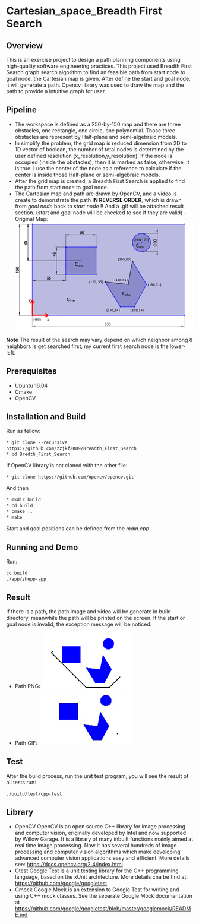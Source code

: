 # Cartesian_space_Breadth First Search

## Overview

This is an exercise project to design a path planning components using high-quality software engineering practices. This project used Breadth First Search graph search algorithm to find an feasible path from start node to goal node. the Cartesian map is given. After define the start and goal node, it will generate a path. Opencv library was used to draw the map and the path to provide a intuitive graph for user.

## Pipeline
- The workspace is defined as a 250-by-150 map and there are three obstacles, one rectangle, one circle, one polynomial. Those three obstacles are represent by Half-plane and semi-algebraic  models.
- In simplify the problem, the grid map is reduced dimension from 2D to 1D vector of boolean, the number of total nodes is determined by the user defined resolution (x_resolution,y_resolution).  If the node is occupied (inside the obstacles), then it is marked as false, otherwise, it is true. I use the center of the node as a reference to calculate if the center is inside those Half-plane or semi-algebraic  models.
- After the grid map is created, a Breadth First Search is applied to find the path from start node to goal node.
- The Cartesian map and path are drawn by OpenCV, and a video is create to demonstrate the path **IN REVERSE ORDER**, which is drawn from *goal node* back to *start node* !! And a .gif will be
attached result section. (start and goal node will be checked to see if they are valid)
-Original Map:
![](https://github.com/zzjkf2009/Breadth_First_Search/blob/master/result/2D_Map.png)

**Note**
The result of the search may vary depend on which neighbor among 8 neighbors is get searched first, my current first search node is the lower-left.

## Prerequisites
* Ubuntu 16.04
* Cmake
* OpenCV

## Installation and Build

Run as fellow:
```
* git clone --recursive https://github.com/zzjkf2009/Breadth_First_Search
* cd Bredth_First_Search
```
If OpenCV library is not cloned with the other file:
```
* git clone https://github.com/opencv/opencv.git
```
And then
```
* mkdir build
* cd build
* cmake ..
* make
```
Start and goal positions can be defined from the *main.cpp*

## Running and Demo
Run:
```
cd build
./app/shepp-app
```

## Result
If there is a path, the path image and video will be generate in build directory, meanwhile the path will be printed on the screen. If the start or goal node is invalid, the exception message
will be noticed.

- Path PNG:
![](https://github.com/zzjkf2009/Breadth_First_Search/blob/master/result/Path.png)
- Path GIF:
![](https://github.com/zzjkf2009/Breadth_First_Search/blob/master/result/Path.gif)



## Test
After the build process, run the unit test program, you will see the result of all tests
run:
```
./build/test/cpp-test
```

## Library
* OpenCV
OpenCV is an open source C++ library for image processing and computer vision, originally developed by Intel and now supported by Willow Garage.
It is a library of many inbuilt functions mainly aimed at real time image processing. Now it has several hundreds of image processing and computer vision algorithms which make developing advanced computer vision applications easy and efficient. More details see: https://docs.opencv.org/2.4/index.html
* Gtest
Google Test is a unit testing library for the C++ programming language, based on the xUnit architecture. More details cna be find at: https://github.com/google/googletest
* Gmock
Google Mock is an extension to Google Test for writing and using C++ mock classes. See the separate Google Mock documentation at https://github.com/google/googletest/blob/master/googlemock/README.md
